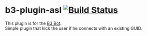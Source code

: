 b3-plugin-asl [![Build Status](https://travis-ci.org/ozon/b3-plugin-asl.png?branch=master)](https://travis-ci.org/ozon/b3-plugin-asl)
=============
This plugin is for the [B3 Bot](http://www.bigbrotherbot.net/).  
Simple plugin that kick the user if he connects with an existing GUID.
